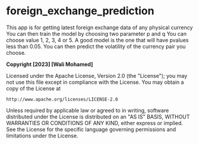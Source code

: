 # foreign_exchange_prediction
This app is for getting latest foreign exchange data of any physical currency
You can then train the model by choosing two parameter p and q
You can choose value 1, 2, 3, 4 or 5.
A good model is the one that will have pvalues less than 0.05.
You can then predict the volatility of the currency pair you choose.


__Copyright [2023] [Wali Mohamed]__

Licensed under the Apache License, Version 2.0 (the "License");
you may not use this file except in compliance with the License.
You may obtain a copy of the License at

    http://www.apache.org/licenses/LICENSE-2.0

Unless required by applicable law or agreed to in writing, software
distributed under the License is distributed on an "AS IS" BASIS,
WITHOUT WARRANTIES OR CONDITIONS OF ANY KIND, either express or implied.
See the License for the specific language governing permissions and
limitations under the License.

